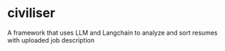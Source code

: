# civiliser
A framework that uses LLM and Langchain to analyze and sort resumes with uploaded job description
